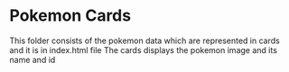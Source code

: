 # Pokemon Cards
This folder consists of the pokemon data which are represented in cards and it is in index.html file
The cards displays the pokemon image and its name and id